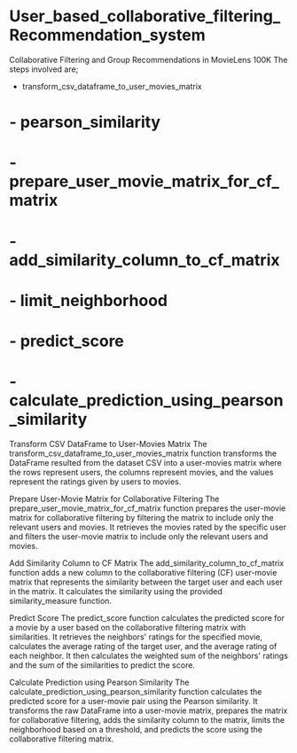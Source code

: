 # User_based_collaborative_filtering_Recommendation_system
Collaborative Filtering and Group Recommendations in MovieLens 100K
The steps involved are;
- transform_csv_dataframe_to_user_movies_matrix
# - pearson_similarity
# - prepare_user_movie_matrix_for_cf_matrix
# - add_similarity_column_to_cf_matrix
# - limit_neighborhood
# - predict_score
# - calculate_prediction_using_pearson_similarity
Transform CSV DataFrame to User-Movies Matrix
The transform_csv_dataframe_to_user_movies_matrix function transforms the DataFrame resulted from the dataset CSV into a user-movies matrix where the rows represent users, the columns represent movies, and the values represent the ratings given by users to movies.

Prepare User-Movie Matrix for Collaborative Filtering
The prepare_user_movie_matrix_for_cf_matrix function prepares the user-movie matrix for collaborative filtering by filtering the matrix to include only the relevant users and movies. It retrieves the movies rated by the specific user and filters the user-movie matrix to include only the relevant users and movies.

Add Similarity Column to CF Matrix
The add_similarity_column_to_cf_matrix function adds a new column to the collaborative filtering (CF) user-movie matrix that represents the similarity between the target user and each user in the matrix. It calculates the similarity using the provided similarity_measure function.

Predict Score
The predict_score function calculates the predicted score for a movie by a user based on the collaborative filtering matrix with similarities. It retrieves the neighbors' ratings for the specified movie, calculates the average rating of the target user, and the average rating of each neighbor. It then calculates the weighted sum of the neighbors' ratings and the sum of the similarities to predict the score.

Calculate Prediction using Pearson Similarity
The calculate_prediction_using_pearson_similarity function calculates the predicted score for a user-movie pair using the Pearson similarity. It transforms the raw DataFrame into a user-movie matrix, prepares the matrix for collaborative filtering, adds the similarity column to the matrix, limits the neighborhood based on a threshold, and predicts the score using the collaborative filtering matrix.
